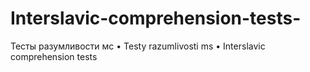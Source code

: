 # Interslavic-comprehension-tests-
Тесты разумливости мс • Testy razumlivosti ms • Interslavic comprehension tests

